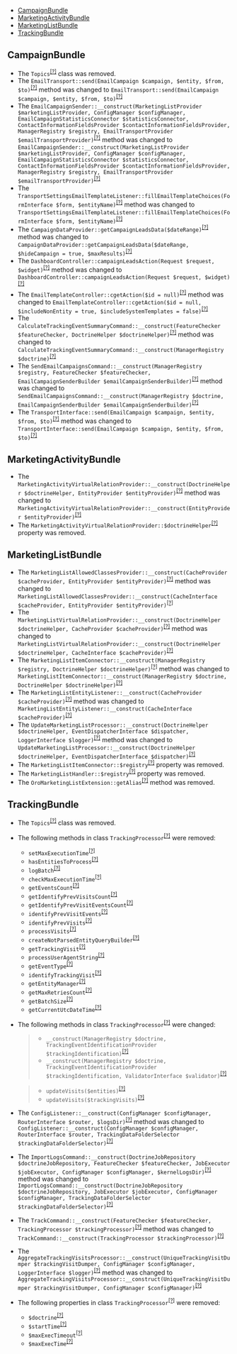 - [CampaignBundle](#campaignbundle)
- [MarketingActivityBundle](#marketingactivitybundle)
- [MarketingListBundle](#marketinglistbundle)
- [TrackingBundle](#trackingbundle)

CampaignBundle
--------------
* The `Topics`<sup>[[?]](https://github.com/oroinc/OroCRMMarketingBundle/tree/5.0.0/src/Oro/Bundle/CampaignBundle/Async/Topics.php#L8 "Oro\Bundle\CampaignBundle\Async\Topics")</sup> class was removed.
* The `EmailTransport::send(EmailCampaign $campaign, $entity, $from, $to)`<sup>[[?]](https://github.com/oroinc/OroCRMMarketingBundle/tree/5.0.0/src/Oro/Bundle/CampaignBundle/Transport/EmailTransport.php#L50 "Oro\Bundle\CampaignBundle\Transport\EmailTransport")</sup> method was changed to `EmailTransport::send(EmailCampaign $campaign, $entity, $from, $to)`<sup>[[?]](https://github.com/oroinc/OroCRMMarketingBundle/tree/5.1.0-rc.1/src/Oro/Bundle/CampaignBundle/Transport/EmailTransport.php#L50 "Oro\Bundle\CampaignBundle\Transport\EmailTransport")</sup>
* The `EmailCampaignSender::__construct(MarketingListProvider $marketingListProvider, ConfigManager $configManager, EmailCampaignStatisticsConnector $statisticsConnector, ContactInformationFieldsProvider $contactInformationFieldsProvider, ManagerRegistry $registry, EmailTransportProvider $emailTransportProvider)`<sup>[[?]](https://github.com/oroinc/OroCRMMarketingBundle/tree/5.0.0/src/Oro/Bundle/CampaignBundle/Model/EmailCampaignSender.php#L72 "Oro\Bundle\CampaignBundle\Model\EmailCampaignSender")</sup> method was changed to `EmailCampaignSender::__construct(MarketingListProvider $marketingListProvider, ConfigManager $configManager, EmailCampaignStatisticsConnector $statisticsConnector, ContactInformationFieldsProvider $contactInformationFieldsProvider, ManagerRegistry $registry, EmailTransportProvider $emailTransportProvider)`<sup>[[?]](https://github.com/oroinc/OroCRMMarketingBundle/tree/5.1.0-rc.1/src/Oro/Bundle/CampaignBundle/Model/EmailCampaignSender.php#L72 "Oro\Bundle\CampaignBundle\Model\EmailCampaignSender")</sup>
* The `TransportSettingsEmailTemplateListener::fillEmailTemplateChoices(FormInterface $form, $entityName)`<sup>[[?]](https://github.com/oroinc/OroCRMMarketingBundle/tree/5.0.0/src/Oro/Bundle/CampaignBundle/Form/EventListener/TransportSettingsEmailTemplateListener.php#L91 "Oro\Bundle\CampaignBundle\Form\EventListener\TransportSettingsEmailTemplateListener")</sup> method was changed to `TransportSettingsEmailTemplateListener::fillEmailTemplateChoices(FormInterface $form, $entityName)`<sup>[[?]](https://github.com/oroinc/OroCRMMarketingBundle/tree/5.1.0-rc.1/src/Oro/Bundle/CampaignBundle/Form/EventListener/TransportSettingsEmailTemplateListener.php#L87 "Oro\Bundle\CampaignBundle\Form\EventListener\TransportSettingsEmailTemplateListener")</sup>
* The `CampaignDataProvider::getCampaignLeadsData($dateRange)`<sup>[[?]](https://github.com/oroinc/OroCRMMarketingBundle/tree/5.0.0/src/Oro/Bundle/CampaignBundle/Dashboard/CampaignDataProvider.php#L50 "Oro\Bundle\CampaignBundle\Dashboard\CampaignDataProvider")</sup> method was changed to `CampaignDataProvider::getCampaignLeadsData($dateRange, $hideCampaign = true, $maxResults)`<sup>[[?]](https://github.com/oroinc/OroCRMMarketingBundle/tree/5.1.0-rc.1/src/Oro/Bundle/CampaignBundle/Dashboard/CampaignDataProvider.php#L45 "Oro\Bundle\CampaignBundle\Dashboard\CampaignDataProvider")</sup>
* The `DashboardController::campaignLeadsAction(Request $request, $widget)`<sup>[[?]](https://github.com/oroinc/OroCRMMarketingBundle/tree/5.0.0/src/Oro/Bundle/CampaignBundle/Controller/Dashboard/DashboardController.php#L45 "Oro\Bundle\CampaignBundle\Controller\Dashboard\DashboardController")</sup> method was changed to `DashboardController::campaignLeadsAction(Request $request, $widget)`<sup>[[?]](https://github.com/oroinc/OroCRMMarketingBundle/tree/5.1.0-rc.1/src/Oro/Bundle/CampaignBundle/Controller/Dashboard/DashboardController.php#L43 "Oro\Bundle\CampaignBundle\Controller\Dashboard\DashboardController")</sup>
* The `EmailTemplateController::cgetAction($id = null)`<sup>[[?]](https://github.com/oroinc/OroCRMMarketingBundle/tree/5.0.0/src/Oro/Bundle/CampaignBundle/Controller/Api/Rest/EmailTemplateController.php#L28 "Oro\Bundle\CampaignBundle\Controller\Api\Rest\EmailTemplateController")</sup> method was changed to `EmailTemplateController::cgetAction($id = null, $includeNonEntity = true, $includeSystemTemplates = false)`<sup>[[?]](https://github.com/oroinc/OroCRMMarketingBundle/tree/5.1.0-rc.1/src/Oro/Bundle/CampaignBundle/Controller/Api/Rest/EmailTemplateController.php#L24 "Oro\Bundle\CampaignBundle\Controller\Api\Rest\EmailTemplateController")</sup>
* The `CalculateTrackingEventSummaryCommand::__construct(FeatureChecker $featureChecker, DoctrineHelper $doctrineHelper)`<sup>[[?]](https://github.com/oroinc/OroCRMMarketingBundle/tree/5.0.0/src/Oro/Bundle/CampaignBundle/Command/CalculateTrackingEventSummaryCommand.php#L30 "Oro\Bundle\CampaignBundle\Command\CalculateTrackingEventSummaryCommand")</sup> method was changed to `CalculateTrackingEventSummaryCommand::__construct(ManagerRegistry $doctrine)`<sup>[[?]](https://github.com/oroinc/OroCRMMarketingBundle/tree/5.1.0-rc.1/src/Oro/Bundle/CampaignBundle/Command/CalculateTrackingEventSummaryCommand.php#L31 "Oro\Bundle\CampaignBundle\Command\CalculateTrackingEventSummaryCommand")</sup>
* The `SendEmailCampaignsCommand::__construct(ManagerRegistry $registry, FeatureChecker $featureChecker, EmailCampaignSenderBuilder $emailCampaignSenderBuilder)`<sup>[[?]](https://github.com/oroinc/OroCRMMarketingBundle/tree/5.0.0/src/Oro/Bundle/CampaignBundle/Command/SendEmailCampaignsCommand.php#L28 "Oro\Bundle\CampaignBundle\Command\SendEmailCampaignsCommand")</sup> method was changed to `SendEmailCampaignsCommand::__construct(ManagerRegistry $doctrine, EmailCampaignSenderBuilder $emailCampaignSenderBuilder)`<sup>[[?]](https://github.com/oroinc/OroCRMMarketingBundle/tree/5.1.0-rc.1/src/Oro/Bundle/CampaignBundle/Command/SendEmailCampaignsCommand.php#L29 "Oro\Bundle\CampaignBundle\Command\SendEmailCampaignsCommand")</sup>
* The `TransportInterface::send(EmailCampaign $campaign, $entity, $from, $to)`<sup>[[?]](https://github.com/oroinc/OroCRMMarketingBundle/tree/5.0.0/src/Oro/Bundle/CampaignBundle/Transport/TransportInterface.php#L16 "Oro\Bundle\CampaignBundle\Transport\TransportInterface")</sup> method was changed to `TransportInterface::send(EmailCampaign $campaign, $entity, $from, $to)`<sup>[[?]](https://github.com/oroinc/OroCRMMarketingBundle/tree/5.1.0-rc.1/src/Oro/Bundle/CampaignBundle/Transport/TransportInterface.php#L19 "Oro\Bundle\CampaignBundle\Transport\TransportInterface")</sup>

MarketingActivityBundle
-----------------------
* The `MarketingActivityVirtualRelationProvider::__construct(DoctrineHelper $doctrineHelper, EntityProvider $entityProvider)`<sup>[[?]](https://github.com/oroinc/OroCRMMarketingBundle/tree/5.0.0/src/Oro/Bundle/MarketingActivityBundle/Provider/MarketingActivityVirtualRelationProvider.php#L33 "Oro\Bundle\MarketingActivityBundle\Provider\MarketingActivityVirtualRelationProvider")</sup> method was changed to `MarketingActivityVirtualRelationProvider::__construct(EntityProvider $entityProvider)`<sup>[[?]](https://github.com/oroinc/OroCRMMarketingBundle/tree/5.1.0-rc.1/src/Oro/Bundle/MarketingActivityBundle/Provider/MarketingActivityVirtualRelationProvider.php#L20 "Oro\Bundle\MarketingActivityBundle\Provider\MarketingActivityVirtualRelationProvider")</sup>
* The `MarketingActivityVirtualRelationProvider::$doctrineHelper`<sup>[[?]](https://github.com/oroinc/OroCRMMarketingBundle/tree/5.0.0/src/Oro/Bundle/MarketingActivityBundle/Provider/MarketingActivityVirtualRelationProvider.php#L21 "Oro\Bundle\MarketingActivityBundle\Provider\MarketingActivityVirtualRelationProvider::$doctrineHelper")</sup> property was removed.

MarketingListBundle
-------------------
* The `MarketingListAllowedClassesProvider::__construct(CacheProvider $cacheProvider, EntityProvider $entityProvider)`<sup>[[?]](https://github.com/oroinc/OroCRMMarketingBundle/tree/5.0.0/src/Oro/Bundle/MarketingListBundle/Provider/MarketingListAllowedClassesProvider.php#L26 "Oro\Bundle\MarketingListBundle\Provider\MarketingListAllowedClassesProvider")</sup> method was changed to `MarketingListAllowedClassesProvider::__construct(CacheInterface $cacheProvider, EntityProvider $entityProvider)`<sup>[[?]](https://github.com/oroinc/OroCRMMarketingBundle/tree/5.1.0-rc.1/src/Oro/Bundle/MarketingListBundle/Provider/MarketingListAllowedClassesProvider.php#L19 "Oro\Bundle\MarketingListBundle\Provider\MarketingListAllowedClassesProvider")</sup>
* The `MarketingListVirtualRelationProvider::__construct(DoctrineHelper $doctrineHelper, CacheProvider $cacheProvider)`<sup>[[?]](https://github.com/oroinc/OroCRMMarketingBundle/tree/5.0.0/src/Oro/Bundle/MarketingListBundle/Provider/MarketingListVirtualRelationProvider.php#L30 "Oro\Bundle\MarketingListBundle\Provider\MarketingListVirtualRelationProvider")</sup> method was changed to `MarketingListVirtualRelationProvider::__construct(DoctrineHelper $doctrineHelper, CacheInterface $cacheProvider)`<sup>[[?]](https://github.com/oroinc/OroCRMMarketingBundle/tree/5.1.0-rc.1/src/Oro/Bundle/MarketingListBundle/Provider/MarketingListVirtualRelationProvider.php#L23 "Oro\Bundle\MarketingListBundle\Provider\MarketingListVirtualRelationProvider")</sup>
* The `MarketingListItemConnector::__construct(ManagerRegistry $registry, DoctrineHelper $doctrineHelper)`<sup>[[?]](https://github.com/oroinc/OroCRMMarketingBundle/tree/5.0.0/src/Oro/Bundle/MarketingListBundle/Model/MarketingListItemConnector.php#L24 "Oro\Bundle\MarketingListBundle\Model\MarketingListItemConnector")</sup> method was changed to `MarketingListItemConnector::__construct(ManagerRegistry $doctrine, DoctrineHelper $doctrineHelper)`<sup>[[?]](https://github.com/oroinc/OroCRMMarketingBundle/tree/5.1.0-rc.1/src/Oro/Bundle/MarketingListBundle/Model/MarketingListItemConnector.php#L18 "Oro\Bundle\MarketingListBundle\Model\MarketingListItemConnector")</sup>
* The `MarketingListEntityListener::__construct(CacheProvider $cacheProvider)`<sup>[[?]](https://github.com/oroinc/OroCRMMarketingBundle/tree/5.0.0/src/Oro/Bundle/MarketingListBundle/EventListener/MarketingListEntityListener.php#L19 "Oro\Bundle\MarketingListBundle\EventListener\MarketingListEntityListener")</sup> method was changed to `MarketingListEntityListener::__construct(CacheInterface $cacheProvider)`<sup>[[?]](https://github.com/oroinc/OroCRMMarketingBundle/tree/5.1.0-rc.1/src/Oro/Bundle/MarketingListBundle/EventListener/MarketingListEntityListener.php#L16 "Oro\Bundle\MarketingListBundle\EventListener\MarketingListEntityListener")</sup>
* The `UpdateMarketingListProcessor::__construct(DoctrineHelper $doctrineHelper, EventDispatcherInterface $dispatcher, LoggerInterface $logger)`<sup>[[?]](https://github.com/oroinc/OroCRMMarketingBundle/tree/5.0.0/src/Oro/Bundle/MarketingListBundle/Async/UpdateMarketingListProcessor.php#L36 "Oro\Bundle\MarketingListBundle\Async\UpdateMarketingListProcessor")</sup> method was changed to `UpdateMarketingListProcessor::__construct(DoctrineHelper $doctrineHelper, EventDispatcherInterface $dispatcher)`<sup>[[?]](https://github.com/oroinc/OroCRMMarketingBundle/tree/5.1.0-rc.1/src/Oro/Bundle/MarketingListBundle/Async/UpdateMarketingListProcessor.php#L31 "Oro\Bundle\MarketingListBundle\Async\UpdateMarketingListProcessor")</sup>
* The `MarketingListItemConnector::$registry`<sup>[[?]](https://github.com/oroinc/OroCRMMarketingBundle/tree/5.0.0/src/Oro/Bundle/MarketingListBundle/Model/MarketingListItemConnector.php#L17 "Oro\Bundle\MarketingListBundle\Model\MarketingListItemConnector::$registry")</sup> property was removed.
* The `MarketingListHandler::$registry`<sup>[[?]](https://github.com/oroinc/OroCRMMarketingBundle/tree/5.0.0/src/Oro/Bundle/MarketingListBundle/Form/Handler/MarketingListHandler.php#L38 "Oro\Bundle\MarketingListBundle\Form\Handler\MarketingListHandler::$registry")</sup> property was removed.
* The `OroMarketingListExtension::getAlias`<sup>[[?]](https://github.com/oroinc/OroCRMMarketingBundle/tree/5.0.0/src/Oro/Bundle/MarketingListBundle/DependencyInjection/OroMarketingListExtension.php#L34 "Oro\Bundle\MarketingListBundle\DependencyInjection\OroMarketingListExtension::getAlias")</sup> method was removed.

TrackingBundle
--------------
* The `Topics`<sup>[[?]](https://github.com/oroinc/OroCRMMarketingBundle/tree/5.0.0/src/Oro/Bundle/TrackingBundle/Async/Topics.php#L5 "Oro\Bundle\TrackingBundle\Async\Topics")</sup> class was removed.
* The following methods in class `TrackingProcessor`<sup>[[?]](https://github.com/oroinc/OroCRMMarketingBundle/tree/5.0.0/src/Oro/Bundle/TrackingBundle/Processor/TrackingProcessor.php#L85 "Oro\Bundle\TrackingBundle\Processor\TrackingProcessor")</sup> were removed:
   - `setMaxExecutionTime`<sup>[[?]](https://github.com/oroinc/OroCRMMarketingBundle/tree/5.0.0/src/Oro/Bundle/TrackingBundle/Processor/TrackingProcessor.php#L85 "Oro\Bundle\TrackingBundle\Processor\TrackingProcessor::setMaxExecutionTime")</sup>
   - `hasEntitiesToProcess`<sup>[[?]](https://github.com/oroinc/OroCRMMarketingBundle/tree/5.0.0/src/Oro/Bundle/TrackingBundle/Processor/TrackingProcessor.php#L96 "Oro\Bundle\TrackingBundle\Processor\TrackingProcessor::hasEntitiesToProcess")</sup>
   - `logBatch`<sup>[[?]](https://github.com/oroinc/OroCRMMarketingBundle/tree/5.0.0/src/Oro/Bundle/TrackingBundle/Processor/TrackingProcessor.php#L181 "Oro\Bundle\TrackingBundle\Processor\TrackingProcessor::logBatch")</sup>
   - `checkMaxExecutionTime`<sup>[[?]](https://github.com/oroinc/OroCRMMarketingBundle/tree/5.0.0/src/Oro/Bundle/TrackingBundle/Processor/TrackingProcessor.php#L198 "Oro\Bundle\TrackingBundle\Processor\TrackingProcessor::checkMaxExecutionTime")</sup>
   - `getEventsCount`<sup>[[?]](https://github.com/oroinc/OroCRMMarketingBundle/tree/5.0.0/src/Oro/Bundle/TrackingBundle/Processor/TrackingProcessor.php#L217 "Oro\Bundle\TrackingBundle\Processor\TrackingProcessor::getEventsCount")</sup>
   - `getIdentifyPrevVisitsCount`<sup>[[?]](https://github.com/oroinc/OroCRMMarketingBundle/tree/5.0.0/src/Oro/Bundle/TrackingBundle/Processor/TrackingProcessor.php#L230 "Oro\Bundle\TrackingBundle\Processor\TrackingProcessor::getIdentifyPrevVisitsCount")</sup>
   - `getIdentifyPrevVisitEventsCount`<sup>[[?]](https://github.com/oroinc/OroCRMMarketingBundle/tree/5.0.0/src/Oro/Bundle/TrackingBundle/Processor/TrackingProcessor.php#L253 "Oro\Bundle\TrackingBundle\Processor\TrackingProcessor::getIdentifyPrevVisitEventsCount")</sup>
   - `identifyPrevVisitEvents`<sup>[[?]](https://github.com/oroinc/OroCRMMarketingBundle/tree/5.0.0/src/Oro/Bundle/TrackingBundle/Processor/TrackingProcessor.php#L274 "Oro\Bundle\TrackingBundle\Processor\TrackingProcessor::identifyPrevVisitEvents")</sup>
   - `identifyPrevVisits`<sup>[[?]](https://github.com/oroinc/OroCRMMarketingBundle/tree/5.0.0/src/Oro/Bundle/TrackingBundle/Processor/TrackingProcessor.php#L316 "Oro\Bundle\TrackingBundle\Processor\TrackingProcessor::identifyPrevVisits")</sup>
   - `processVisits`<sup>[[?]](https://github.com/oroinc/OroCRMMarketingBundle/tree/5.0.0/src/Oro/Bundle/TrackingBundle/Processor/TrackingProcessor.php#L454 "Oro\Bundle\TrackingBundle\Processor\TrackingProcessor::processVisits")</sup>
   - `createNotParsedEntityQueryBuilder`<sup>[[?]](https://github.com/oroinc/OroCRMMarketingBundle/tree/5.0.0/src/Oro/Bundle/TrackingBundle/Processor/TrackingProcessor.php#L474 "Oro\Bundle\TrackingBundle\Processor\TrackingProcessor::createNotParsedEntityQueryBuilder")</sup>
   - `getTrackingVisit`<sup>[[?]](https://github.com/oroinc/OroCRMMarketingBundle/tree/5.0.0/src/Oro/Bundle/TrackingBundle/Processor/TrackingProcessor.php#L544 "Oro\Bundle\TrackingBundle\Processor\TrackingProcessor::getTrackingVisit")</sup>
   - `processUserAgentString`<sup>[[?]](https://github.com/oroinc/OroCRMMarketingBundle/tree/5.0.0/src/Oro/Bundle/TrackingBundle/Processor/TrackingProcessor.php#L605 "Oro\Bundle\TrackingBundle\Processor\TrackingProcessor::processUserAgentString")</sup>
   - `getEventType`<sup>[[?]](https://github.com/oroinc/OroCRMMarketingBundle/tree/5.0.0/src/Oro/Bundle/TrackingBundle/Processor/TrackingProcessor.php#L632 "Oro\Bundle\TrackingBundle\Processor\TrackingProcessor::getEventType")</sup>
   - `identifyTrackingVisit`<sup>[[?]](https://github.com/oroinc/OroCRMMarketingBundle/tree/5.0.0/src/Oro/Bundle/TrackingBundle/Processor/TrackingProcessor.php#L666 "Oro\Bundle\TrackingBundle\Processor\TrackingProcessor::identifyTrackingVisit")</sup>
   - `getEntityManager`<sup>[[?]](https://github.com/oroinc/OroCRMMarketingBundle/tree/5.0.0/src/Oro/Bundle/TrackingBundle/Processor/TrackingProcessor.php#L694 "Oro\Bundle\TrackingBundle\Processor\TrackingProcessor::getEntityManager")</sup>
   - `getMaxRetriesCount`<sup>[[?]](https://github.com/oroinc/OroCRMMarketingBundle/tree/5.0.0/src/Oro/Bundle/TrackingBundle/Processor/TrackingProcessor.php#L711 "Oro\Bundle\TrackingBundle\Processor\TrackingProcessor::getMaxRetriesCount")</sup>
   - `getBatchSize`<sup>[[?]](https://github.com/oroinc/OroCRMMarketingBundle/tree/5.0.0/src/Oro/Bundle/TrackingBundle/Processor/TrackingProcessor.php#L721 "Oro\Bundle\TrackingBundle\Processor\TrackingProcessor::getBatchSize")</sup>
   - `getCurrentUtcDateTime`<sup>[[?]](https://github.com/oroinc/OroCRMMarketingBundle/tree/5.0.0/src/Oro/Bundle/TrackingBundle/Processor/TrackingProcessor.php#L731 "Oro\Bundle\TrackingBundle\Processor\TrackingProcessor::getCurrentUtcDateTime")</sup>
* The following methods in class `TrackingProcessor`<sup>[[?]](https://github.com/oroinc/OroCRMMarketingBundle/tree/5.1.0-rc.1/src/Oro/Bundle/TrackingBundle/Processor/TrackingProcessor.php#L35 "Oro\Bundle\TrackingBundle\Processor\TrackingProcessor")</sup> were changed:
  > - `__construct(ManagerRegistry $doctrine, TrackingEventIdentificationProvider $trackingIdentification)`<sup>[[?]](https://github.com/oroinc/OroCRMMarketingBundle/tree/5.0.0/src/Oro/Bundle/TrackingBundle/Processor/TrackingProcessor.php#L70 "Oro\Bundle\TrackingBundle\Processor\TrackingProcessor")</sup>
  > - `__construct(ManagerRegistry $doctrine, TrackingEventIdentificationProvider $trackingIdentification, ValidatorInterface $validator)`<sup>[[?]](https://github.com/oroinc/OroCRMMarketingBundle/tree/5.1.0-rc.1/src/Oro/Bundle/TrackingBundle/Processor/TrackingProcessor.php#L35 "Oro\Bundle\TrackingBundle\Processor\TrackingProcessor")</sup>

  > - `updateVisits($entities)`<sup>[[?]](https://github.com/oroinc/OroCRMMarketingBundle/tree/5.0.0/src/Oro/Bundle/TrackingBundle/Processor/TrackingProcessor.php#L370 "Oro\Bundle\TrackingBundle\Processor\TrackingProcessor")</sup>
  > - `updateVisits($trackingVisits)`<sup>[[?]](https://github.com/oroinc/OroCRMMarketingBundle/tree/5.1.0-rc.1/src/Oro/Bundle/TrackingBundle/Processor/TrackingProcessor.php#L105 "Oro\Bundle\TrackingBundle\Processor\TrackingProcessor")</sup>

* The `ConfigListener::__construct(ConfigManager $configManager, RouterInterface $router, $logsDir)`<sup>[[?]](https://github.com/oroinc/OroCRMMarketingBundle/tree/5.0.0/src/Oro/Bundle/TrackingBundle/EventListener/ConfigListener.php#L28 "Oro\Bundle\TrackingBundle\EventListener\ConfigListener")</sup> method was changed to `ConfigListener::__construct(ConfigManager $configManager, RouterInterface $router, TrackingDataFolderSelector $trackingDataFolderSelector)`<sup>[[?]](https://github.com/oroinc/OroCRMMarketingBundle/tree/5.1.0-rc.1/src/Oro/Bundle/TrackingBundle/EventListener/ConfigListener.php#L30 "Oro\Bundle\TrackingBundle\EventListener\ConfigListener")</sup>
* The `ImportLogsCommand::__construct(DoctrineJobRepository $doctrineJobRepository, FeatureChecker $featureChecker, JobExecutor $jobExecutor, ConfigManager $configManager, $kernelLogsDir)`<sup>[[?]](https://github.com/oroinc/OroCRMMarketingBundle/tree/5.0.0/src/Oro/Bundle/TrackingBundle/Command/ImportLogsCommand.php#L40 "Oro\Bundle\TrackingBundle\Command\ImportLogsCommand")</sup> method was changed to `ImportLogsCommand::__construct(DoctrineJobRepository $doctrineJobRepository, JobExecutor $jobExecutor, ConfigManager $configManager, TrackingDataFolderSelector $trackingDataFolderSelector)`<sup>[[?]](https://github.com/oroinc/OroCRMMarketingBundle/tree/5.1.0-rc.1/src/Oro/Bundle/TrackingBundle/Command/ImportLogsCommand.php#L41 "Oro\Bundle\TrackingBundle\Command\ImportLogsCommand")</sup>
* The `TrackCommand::__construct(FeatureChecker $featureChecker, TrackingProcessor $trackingProcessor)`<sup>[[?]](https://github.com/oroinc/OroCRMMarketingBundle/tree/5.0.0/src/Oro/Bundle/TrackingBundle/Command/TrackCommand.php#L28 "Oro\Bundle\TrackingBundle\Command\TrackCommand")</sup> method was changed to `TrackCommand::__construct(TrackingProcessor $trackingProcessor)`<sup>[[?]](https://github.com/oroinc/OroCRMMarketingBundle/tree/5.1.0-rc.1/src/Oro/Bundle/TrackingBundle/Command/TrackCommand.php#L29 "Oro\Bundle\TrackingBundle\Command\TrackCommand")</sup>
* The `AggregateTrackingVisitsProcessor::__construct(UniqueTrackingVisitDumper $trackingVisitDumper, ConfigManager $configManager, LoggerInterface $logger)`<sup>[[?]](https://github.com/oroinc/OroCRMMarketingBundle/tree/5.0.0/src/Oro/Bundle/TrackingBundle/Async/AggregateTrackingVisitsProcessor.php#L30 "Oro\Bundle\TrackingBundle\Async\AggregateTrackingVisitsProcessor")</sup> method was changed to `AggregateTrackingVisitsProcessor::__construct(UniqueTrackingVisitDumper $trackingVisitDumper, ConfigManager $configManager)`<sup>[[?]](https://github.com/oroinc/OroCRMMarketingBundle/tree/5.1.0-rc.1/src/Oro/Bundle/TrackingBundle/Async/AggregateTrackingVisitsProcessor.php#L30 "Oro\Bundle\TrackingBundle\Async\AggregateTrackingVisitsProcessor")</sup>
* The following properties in class `TrackingProcessor`<sup>[[?]](https://github.com/oroinc/OroCRMMarketingBundle/tree/5.0.0/src/Oro/Bundle/TrackingBundle/Processor/TrackingProcessor.php#L41 "Oro\Bundle\TrackingBundle\Processor\TrackingProcessor")</sup> were removed:
   - `$doctrine`<sup>[[?]](https://github.com/oroinc/OroCRMMarketingBundle/tree/5.0.0/src/Oro/Bundle/TrackingBundle/Processor/TrackingProcessor.php#L41 "Oro\Bundle\TrackingBundle\Processor\TrackingProcessor::$doctrine")</sup>
   - `$startTime`<sup>[[?]](https://github.com/oroinc/OroCRMMarketingBundle/tree/5.0.0/src/Oro/Bundle/TrackingBundle/Processor/TrackingProcessor.php#L62 "Oro\Bundle\TrackingBundle\Processor\TrackingProcessor::$startTime")</sup>
   - `$maxExecTimeout`<sup>[[?]](https://github.com/oroinc/OroCRMMarketingBundle/tree/5.0.0/src/Oro/Bundle/TrackingBundle/Processor/TrackingProcessor.php#L65 "Oro\Bundle\TrackingBundle\Processor\TrackingProcessor::$maxExecTimeout")</sup>
   - `$maxExecTime`<sup>[[?]](https://github.com/oroinc/OroCRMMarketingBundle/tree/5.0.0/src/Oro/Bundle/TrackingBundle/Processor/TrackingProcessor.php#L68 "Oro\Bundle\TrackingBundle\Processor\TrackingProcessor::$maxExecTime")</sup>

